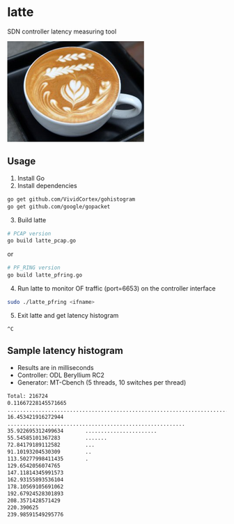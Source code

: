 # latte
SDN controller latency measuring tool

![latte](./resources/latte.jpg)

## Usage
  1. Install Go
  2. Install dependencies
  
  ```bash
  go get github.com/VividCortex/gohistogram
  go get github.com/google/gopacket
  ```
  3. Build latte
  
  ```bash
  # PCAP version
  go build latte_pcap.go
  ```
  or 
  ```bash
  # PF_RING version
  go build latte_pfring.go
  ```
  4. Run latte to monitor OF traffic (port=6653) on the controller interface
  
  ```bash
  sudo ./latte_pfring <ifname>
  ```
  
  5. Exit latte and get latency histogram
  
  ```bash
  ^C
  ```


## Sample latency histogram
- Results are in milliseconds
- Controller: ODL Beryllium RC2
- Generator: MT-Cbench (5 threads, 10 switches per thread)

```
Total: 216724
0.11667228145571665      .....................................................................................................
16.453421916272944       .........................................................
35.922695312499634       .......................
55.54585101367283        .......
72.84179189112582        ...
91.10193204530309        ..
113.50277998411435       .
129.6542056074765        
147.11814345991573       
162.93155893536104       
178.10569105691062       
192.67924528301893       
208.3571428571429        
220.390625       
239.98591549295776       
```
